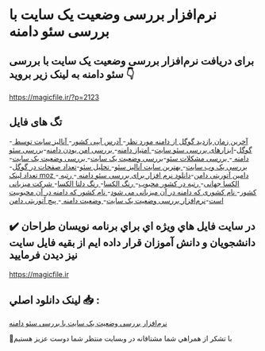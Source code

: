 # نرم‌افزار بررسی وضعیت یک سایت با بررسی سئو دامنه

## برای دریافت نرم‌افزار بررسی وضعیت یک سایت با بررسی سئو دامنه به لینک زیر بروید 👇

https://magicfile.ir/?p=2123

## تگ های فایل

-[ آخرین زمان بازدید گوگل از دامنه مورد نظر](https://magicfile.ir/product/%d8%a8%d8%b1%d8%b1%d8%b3%db%8c-%d9%88%d8%b6%d8%b9%db%8c%d8%aa-%db%8c%da%a9-%d8%b3%d8%a7%db%8c%d8%aa-%d8%a8%d8%a7-%d8%a8%d8%b1%d8%b1%d8%b3%db%8c-%d8%b3%d8%a6%d9%88-%d8%af%d8%a7%d9%85%d9%86%d9%87/)-[ آدرس آیپی کشور](https://magicfile.ir/product/%d8%a8%d8%b1%d8%b1%d8%b3%db%8c-%d9%88%d8%b6%d8%b9%db%8c%d8%aa-%db%8c%da%a9-%d8%b3%d8%a7%db%8c%d8%aa-%d8%a8%d8%a7-%d8%a8%d8%b1%d8%b1%d8%b3%db%8c-%d8%b3%d8%a6%d9%88-%d8%af%d8%a7%d9%85%d9%86%d9%87/)-[ آنالیز سایت توسط گوگل](https://magicfile.ir/product/%d8%a8%d8%b1%d8%b1%d8%b3%db%8c-%d9%88%d8%b6%d8%b9%db%8c%d8%aa-%db%8c%da%a9-%d8%b3%d8%a7%db%8c%d8%aa-%d8%a8%d8%a7-%d8%a8%d8%b1%d8%b1%d8%b3%db%8c-%d8%b3%d8%a6%d9%88-%d8%af%d8%a7%d9%85%d9%86%d9%87/)-[ابزارهای بررسی سئو سایت](https://magicfile.ir/product/%d8%a8%d8%b1%d8%b1%d8%b3%db%8c-%d9%88%d8%b6%d8%b9%db%8c%d8%aa-%db%8c%da%a9-%d8%b3%d8%a7%db%8c%d8%aa-%d8%a8%d8%a7-%d8%a8%d8%b1%d8%b1%d8%b3%db%8c-%d8%b3%d8%a6%d9%88-%d8%af%d8%a7%d9%85%d9%86%d9%87/)-[ امتیاز دامنه](https://magicfile.ir/product/%d8%a8%d8%b1%d8%b1%d8%b3%db%8c-%d9%88%d8%b6%d8%b9%db%8c%d8%aa-%db%8c%da%a9-%d8%b3%d8%a7%db%8c%d8%aa-%d8%a8%d8%a7-%d8%a8%d8%b1%d8%b1%d8%b3%db%8c-%d8%b3%d8%a6%d9%88-%d8%af%d8%a7%d9%85%d9%86%d9%87/)-[ بررسی امن بودن دامنه](https://magicfile.ir/product/%d8%a8%d8%b1%d8%b1%d8%b3%db%8c-%d9%88%d8%b6%d8%b9%db%8c%d8%aa-%db%8c%da%a9-%d8%b3%d8%a7%db%8c%d8%aa-%d8%a8%d8%a7-%d8%a8%d8%b1%d8%b1%d8%b3%db%8c-%d8%b3%d8%a6%d9%88-%d8%af%d8%a7%d9%85%d9%86%d9%87/)-[بررسی سئو دامنه ](https://magicfile.ir/product/%d8%a8%d8%b1%d8%b1%d8%b3%db%8c-%d9%88%d8%b6%d8%b9%db%8c%d8%aa-%db%8c%da%a9-%d8%b3%d8%a7%db%8c%d8%aa-%d8%a8%d8%a7-%d8%a8%d8%b1%d8%b1%d8%b3%db%8c-%d8%b3%d8%a6%d9%88-%d8%af%d8%a7%d9%85%d9%86%d9%87/)-[ بررسی مشکلات سئو](https://magicfile.ir/product/%d8%a8%d8%b1%d8%b1%d8%b3%db%8c-%d9%88%d8%b6%d8%b9%db%8c%d8%aa-%db%8c%da%a9-%d8%b3%d8%a7%db%8c%d8%aa-%d8%a8%d8%a7-%d8%a8%d8%b1%d8%b1%d8%b3%db%8c-%d8%b3%d8%a6%d9%88-%d8%af%d8%a7%d9%85%d9%86%d9%87/)-[بررسی وضعیت یک سایت](https://magicfile.ir/product/%d8%a8%d8%b1%d8%b1%d8%b3%db%8c-%d9%88%d8%b6%d8%b9%db%8c%d8%aa-%db%8c%da%a9-%d8%b3%d8%a7%db%8c%d8%aa-%d8%a8%d8%a7-%d8%a8%d8%b1%d8%b1%d8%b3%db%8c-%d8%b3%d8%a6%d9%88-%d8%af%d8%a7%d9%85%d9%86%d9%87/)-[ بررسی وضعیت یک سایت](https://magicfile.ir/product/%d8%a8%d8%b1%d8%b1%d8%b3%db%8c-%d9%88%d8%b6%d8%b9%db%8c%d8%aa-%db%8c%da%a9-%d8%b3%d8%a7%db%8c%d8%aa-%d8%a8%d8%a7-%d8%a8%d8%b1%d8%b1%d8%b3%db%8c-%d8%b3%d8%a6%d9%88-%d8%af%d8%a7%d9%85%d9%86%d9%87/)-[ بررسی یک وب سایت](https://magicfile.ir/product/%d8%a8%d8%b1%d8%b1%d8%b3%db%8c-%d9%88%d8%b6%d8%b9%db%8c%d8%aa-%db%8c%da%a9-%d8%b3%d8%a7%db%8c%d8%aa-%d8%a8%d8%a7-%d8%a8%d8%b1%d8%b1%d8%b3%db%8c-%d8%b3%d8%a6%d9%88-%d8%af%d8%a7%d9%85%d9%86%d9%87/)-[ بهترین سایت آنالیز سئو](https://magicfile.ir/product/%d8%a8%d8%b1%d8%b1%d8%b3%db%8c-%d9%88%d8%b6%d8%b9%db%8c%d8%aa-%db%8c%da%a9-%d8%b3%d8%a7%db%8c%d8%aa-%d8%a8%d8%a7-%d8%a8%d8%b1%d8%b1%d8%b3%db%8c-%d8%b3%d8%a6%d9%88-%d8%af%d8%a7%d9%85%d9%86%d9%87/)-[ تحلیل سئو](https://magicfile.ir/product/%d8%a8%d8%b1%d8%b1%d8%b3%db%8c-%d9%88%d8%b6%d8%b9%db%8c%d8%aa-%db%8c%da%a9-%d8%b3%d8%a7%db%8c%d8%aa-%d8%a8%d8%a7-%d8%a8%d8%b1%d8%b1%d8%b3%db%8c-%d8%b3%d8%a6%d9%88-%d8%af%d8%a7%d9%85%d9%86%d9%87/)-[تعداد صفحات در گوگل](https://magicfile.ir/product/%d8%a8%d8%b1%d8%b1%d8%b3%db%8c-%d9%88%d8%b6%d8%b9%db%8c%d8%aa-%db%8c%da%a9-%d8%b3%d8%a7%db%8c%d8%aa-%d8%a8%d8%a7-%d8%a8%d8%b1%d8%b1%d8%b3%db%8c-%d8%b3%d8%a6%d9%88-%d8%af%d8%a7%d9%85%d9%86%d9%87/)-[ تعداد لینک moz ](https://magicfile.ir/product/%d8%a8%d8%b1%d8%b1%d8%b3%db%8c-%d9%88%d8%b6%d8%b9%db%8c%d8%aa-%db%8c%da%a9-%d8%b3%d8%a7%db%8c%d8%aa-%d8%a8%d8%a7-%d8%a8%d8%b1%d8%b1%d8%b3%db%8c-%d8%b3%d8%a6%d9%88-%d8%af%d8%a7%d9%85%d9%86%d9%87/)-[ دامین آتوریتی دامن](https://magicfile.ir/product/%d8%a8%d8%b1%d8%b1%d8%b3%db%8c-%d9%88%d8%b6%d8%b9%db%8c%d8%aa-%db%8c%da%a9-%d8%b3%d8%a7%db%8c%d8%aa-%d8%a8%d8%a7-%d8%a8%d8%b1%d8%b1%d8%b3%db%8c-%d8%b3%d8%a6%d9%88-%d8%af%d8%a7%d9%85%d9%86%d9%87/)-[دانلود نرم افزار برای بررسی سئو دامنه ](https://magicfile.ir/product/%d8%a8%d8%b1%d8%b1%d8%b3%db%8c-%d9%88%d8%b6%d8%b9%db%8c%d8%aa-%db%8c%da%a9-%d8%b3%d8%a7%db%8c%d8%aa-%d8%a8%d8%a7-%d8%a8%d8%b1%d8%b1%d8%b3%db%8c-%d8%b3%d8%a6%d9%88-%d8%af%d8%a7%d9%85%d9%86%d9%87/)-[ رتبه الکسا جهانی](https://magicfile.ir/product/%d8%a8%d8%b1%d8%b1%d8%b3%db%8c-%d9%88%d8%b6%d8%b9%db%8c%d8%aa-%db%8c%da%a9-%d8%b3%d8%a7%db%8c%d8%aa-%d8%a8%d8%a7-%d8%a8%d8%b1%d8%b1%d8%b3%db%8c-%d8%b3%d8%a6%d9%88-%d8%af%d8%a7%d9%85%d9%86%d9%87/)-[ رتبه در کشور محبوب](https://magicfile.ir/product/%d8%a8%d8%b1%d8%b1%d8%b3%db%8c-%d9%88%d8%b6%d8%b9%db%8c%d8%aa-%db%8c%da%a9-%d8%b3%d8%a7%db%8c%d8%aa-%d8%a8%d8%a7-%d8%a8%d8%b1%d8%b1%d8%b3%db%8c-%d8%b3%d8%a6%d9%88-%d8%af%d8%a7%d9%85%d9%86%d9%87/)-[  رنگ الکسا](https://magicfile.ir/product/%d8%a8%d8%b1%d8%b1%d8%b3%db%8c-%d9%88%d8%b6%d8%b9%db%8c%d8%aa-%db%8c%da%a9-%d8%b3%d8%a7%db%8c%d8%aa-%d8%a8%d8%a7-%d8%a8%d8%b1%d8%b1%d8%b3%db%8c-%d8%b3%d8%a6%d9%88-%d8%af%d8%a7%d9%85%d9%86%d9%87/)-[ رنگ دلتا الکسا](https://magicfile.ir/product/%d8%a8%d8%b1%d8%b1%d8%b3%db%8c-%d9%88%d8%b6%d8%b9%db%8c%d8%aa-%db%8c%da%a9-%d8%b3%d8%a7%db%8c%d8%aa-%d8%a8%d8%a7-%d8%a8%d8%b1%d8%b1%d8%b3%db%8c-%d8%b3%d8%a6%d9%88-%d8%af%d8%a7%d9%85%d9%86%d9%87/)-[ شرکت میزبانی کشور](https://magicfile.ir/product/%d8%a8%d8%b1%d8%b1%d8%b3%db%8c-%d9%88%d8%b6%d8%b9%db%8c%d8%aa-%db%8c%da%a9-%d8%b3%d8%a7%db%8c%d8%aa-%d8%a8%d8%a7-%d8%a8%d8%b1%d8%b1%d8%b3%db%8c-%d8%b3%d8%a6%d9%88-%d8%af%d8%a7%d9%85%d9%86%d9%87/)-[ نام کشوری که دامنه در آن میزبانی می شود](https://magicfile.ir/product/%d8%a8%d8%b1%d8%b1%d8%b3%db%8c-%d9%88%d8%b6%d8%b9%db%8c%d8%aa-%db%8c%da%a9-%d8%b3%d8%a7%db%8c%d8%aa-%d8%a8%d8%a7-%d8%a8%d8%b1%d8%b1%d8%b3%db%8c-%d8%b3%d8%a6%d9%88-%d8%af%d8%a7%d9%85%d9%86%d9%87/)-[ نام کشور که دامنه در آن محبوبیت است](https://magicfile.ir/product/%d8%a8%d8%b1%d8%b1%d8%b3%db%8c-%d9%88%d8%b6%d8%b9%db%8c%d8%aa-%db%8c%da%a9-%d8%b3%d8%a7%db%8c%d8%aa-%d8%a8%d8%a7-%d8%a8%d8%b1%d8%b1%d8%b3%db%8c-%d8%b3%d8%a6%d9%88-%d8%af%d8%a7%d9%85%d9%86%d9%87/)-[نرم‌افزار بررسی وضعیت یک سایت](https://magicfile.ir/product/%d8%a8%d8%b1%d8%b1%d8%b3%db%8c-%d9%88%d8%b6%d8%b9%db%8c%d8%aa-%db%8c%da%a9-%d8%b3%d8%a7%db%8c%d8%aa-%d8%a8%d8%a7-%d8%a8%d8%b1%d8%b1%d8%b3%db%8c-%d8%b3%d8%a6%d9%88-%d8%af%d8%a7%d9%85%d9%86%d9%87/)-[ وضعیت دامنه ](https://magicfile.ir/product/%d8%a8%d8%b1%d8%b1%d8%b3%db%8c-%d9%88%d8%b6%d8%b9%db%8c%d8%aa-%db%8c%da%a9-%d8%b3%d8%a7%db%8c%d8%aa-%d8%a8%d8%a7-%d8%a8%d8%b1%d8%b1%d8%b3%db%8c-%d8%b3%d8%a6%d9%88-%d8%af%d8%a7%d9%85%d9%86%d9%87/)-[ پیچ آتوریتی دامن](https://magicfile.ir/product/%d8%a8%d8%b1%d8%b1%d8%b3%db%8c-%d9%88%d8%b6%d8%b9%db%8c%d8%aa-%db%8c%da%a9-%d8%b3%d8%a7%db%8c%d8%aa-%d8%a8%d8%a7-%d8%a8%d8%b1%d8%b1%d8%b3%db%8c-%d8%b3%d8%a6%d9%88-%d8%af%d8%a7%d9%85%d9%86%d9%87/)

## ✔️ در سايت فايل هاي ويژه اي براي برنامه نويسان طراحان دانشجويان و دانش آموزان قرار داده ايم از بقيه فايل سايت نيز ديدن فرماييد

https://magicfile.ir


## لينک دانلود اصلي 📥 :

[نرم‌افزار بررسی وضعیت یک سایت با بررسی سئو دامنه](https://magicfile.ir/product/%d8%a8%d8%b1%d8%b1%d8%b3%db%8c-%d9%88%d8%b6%d8%b9%db%8c%d8%aa-%db%8c%da%a9-%d8%b3%d8%a7%db%8c%d8%aa-%d8%a8%d8%a7-%d8%a8%d8%b1%d8%b1%d8%b3%db%8c-%d8%b3%d8%a6%d9%88-%d8%af%d8%a7%d9%85%d9%86%d9%87/) 


🙏با تشکر از همراهي شما مشتاقانه در وبسایت منتظر شما دوست عزیز هستیم

